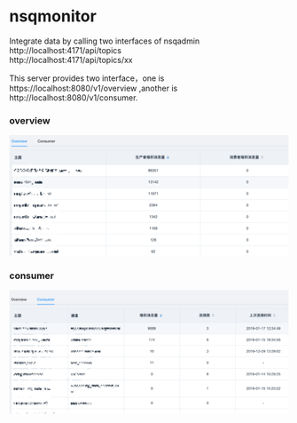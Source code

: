 # nsqmonitor
Integrate data by calling two interfaces of nsqadmin   
http://localhost:4171/api/topics   
http://localhost:4171/api/topics/xx   

This server provides two interface，one is https://localhost:8080/v1/overview ,another is http://localhost:8080/v1/consumer.
### overview
![image](https://github.com/langzi-zmg/nsqmonitor/blob/master/images/overview.png)
### consumer
![image](https://github.com/langzi-zmg/nsqmonitor/blob/master/images/consumer.png)
